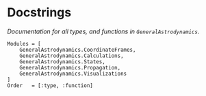 # Docstrings
_Documentation for all types, and functions in `GeneralAstrodynamics`._

```@autodocs
Modules = [
    GeneralAstrodynamics.CoordinateFrames,
    GeneralAstrodynamics.Calculations,
    GeneralAstrodynamics.States,
    GeneralAstrodynamics.Propagation,
    GeneralAstrodynamics.Visualizations
]
Order   = [:type, :function]
```